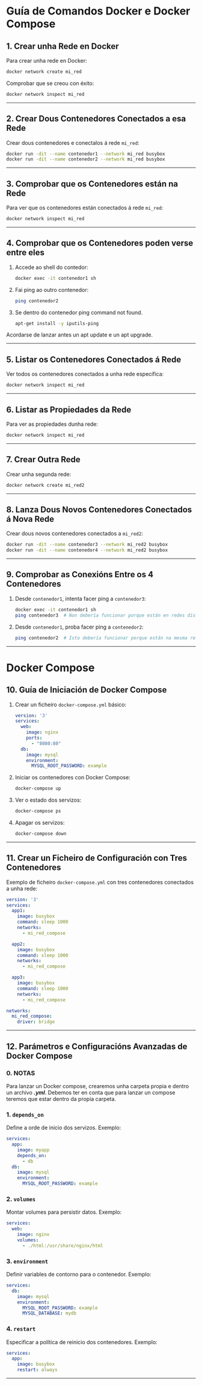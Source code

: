 # **Guía de Comandos Docker e Docker Compose**

## **1. Crear unha Rede en Docker**

Para crear unha rede en Docker:

```bash
docker network create mi_red
```

Comprobar que se creou con éxito:

```bash
docker network inspect mi_red
```

---

## **2. Crear Dous Contenedores Conectados a esa Rede**

Crear dous contenedores e conectalos á rede `mi_red`:

```bash
docker run -dit --name contenedor1 --network mi_red busybox
docker run -dit --name contenedor2 --network mi_red busybox
```

---

## **3. Comprobar que os Contenedores están na Rede**

Para ver que os contenedores están conectados á rede `mi_red`:

```bash
docker network inspect mi_red
```

---

## **4. Comprobar que os Contenedores poden verse entre eles**

1. Accede ao shell do contedor:

   ```bash
   docker exec -it contenedor1 sh
   ```

2. Fai ping ao outro contenedor:

   ```bash
   ping contenedor2
   ```
3. Se dentro do contenedor ping command not found.
   ```bash
   apt-get install -y iputils-ping
   ```
Acordarse de lanzar antes un apt update e un apt upgrade.

---

## **5. Listar os Contenedores Conectados á Rede**

Ver todos os contenedores conectados a unha rede específica:

```bash
docker network inspect mi_red
```

---

## **6. Listar as Propiedades da Rede**

Para ver as propiedades dunha rede:

```bash
docker network inspect mi_red
```

---

## **7. Crear Outra Rede**

Crear unha segunda rede:

```bash
docker network create mi_red2
```

---

## **8. Lanza Dous Novos Contenedores Conectados á Nova Rede**

Crear dous novos contenedores conectados a `mi_red2`:

```bash
docker run -dit --name contenedor3 --network mi_red2 busybox
docker run -dit --name contenedor4 --network mi_red2 busybox
```

---

## **9. Comprobar as Conexións Entre os 4 Contenedores**

1. Desde `contenedor1`, intenta facer ping a `contenedor3`:

   ```bash
   docker exec -it contenedor1 sh
   ping contenedor3  # Non debería funcionar porque están en redes distintas
   ```

2. Desde `contenedor1`, proba facer ping a `contenedor2`:

   ```bash
   ping contenedor2  # Isto debería funcionar porque están na mesma rede
   ```

---

# **Docker Compose**

## **10. Guía de Iniciación de Docker Compose**

1. Crear un ficheiro `docker-compose.yml` básico:

   ```yaml
   version: '3'
   services:
     web:
       image: nginx
       ports:
         - "8080:80"
     db:
       image: mysql
       environment:
         MYSQL_ROOT_PASSWORD: example
   ```

2. Iniciar os contenedores con Docker Compose:
   

   ```bash
   docker-compose up
   ```

3. Ver o estado dos servizos:

   ```bash
   docker-compose ps
   ```

4. Apagar os servizos:

   ```bash
   docker-compose down
   ```

---

## **11. Crear un Ficheiro de Configuración con Tres Contenedores**

Exemplo de ficheiro `docker-compose.yml` con tres contenedores conectados a unha rede:

```yaml
version: '3'
services:
  app1:
    image: busybox
    command: sleep 1000
    networks:
      - mi_red_compose

  app2:
    image: busybox
    command: sleep 1000
    networks:
      - mi_red_compose

  app3:
    image: busybox
    command: sleep 1000
    networks:
      - mi_red_compose

networks:
  mi_red_compose:
    driver: bridge
```

---

## **12. Parámetros e Configuracións Avanzadas de Docker Compose**
### 0. **NOTAS**
Para lanzar un Docker compose, crearemos unha carpeta propia e dentro un archivo ***.yml***.
Debemos ter en conta que para lanzar un compose teremos que estar dentro da propia carpeta.

### 1. **`depends_on`**

Define a orde de inicio dos servizos. Exemplo:

```yaml
services:
  app:
    image: myapp
    depends_on:
      - db
  db:
    image: mysql
    environment:
      MYSQL_ROOT_PASSWORD: example
```

### 2. **`volumes`**

Montar volumes para persistir datos. Exemplo:

```yaml
services:
  web:
    image: nginx
    volumes:
      - ./html:/usr/share/nginx/html
```

### 3. **`environment`**

Definir variables de contorno para o contenedor. Exemplo:

```yaml
services:
  db:
    image: mysql
    environment:
      MYSQL_ROOT_PASSWORD: example
      MYSQL_DATABASE: mydb
```

### 4. **`restart`**

Especificar a política de reinicio dos contenedores. Exemplo:

```yaml
services:
  app:
    image: busybox
    restart: always
```

---

